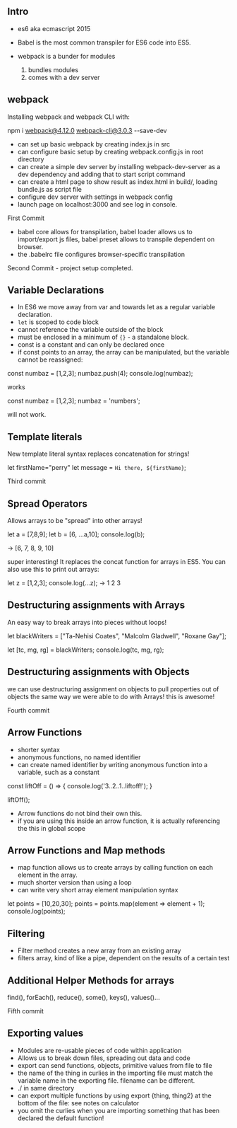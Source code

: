## Intro

* es6 aka ecmascript 2015
* Babel is the most common transpiler for ES6 code into ES5.
* webpack is a bunder for modules

  1. bundles modules
  2. comes with a dev server

## webpack

Installing webpack and webpack CLI with:

npm i webpack@4.12.0 webpack-cli@3.0.3 --save-dev


* can set up basic webpack by creating index.js in src
* can configure basic setup by creating webpack.config.js in root directory
* can create a simple dev server by installing webpack-dev-server as a dev dependency and adding that to start script command
* can create a html page to show result as index.html in build/, loading bundle.js as script file
* configure dev server with settings in webpack config
* launch page on localhost:3000 and see log in console.

First Commit

* babel core allows for transpilation, babel loader allows us to import/export js files, babel preset allows to transpile dependent on browser.
* the .babelrc file configures browser-specific transpilation

Second Commit - project setup completed.

## Variable Declarations

* In ES6 we move away from var and towards let as a regular variable declaration.
* `let` is scoped to code block
* cannot reference the variable outside of the block
* must be enclosed in a minimum of `{}` - a standalone block.
* const is a constant and can only be declared once
* if const points to an array, the array can be manipulated, but the variable cannot be reassigned:

const numbaz = [1,2,3];
numbaz.push(4);
console.log(numbaz);

works

const numbaz = [1,2,3];
numbaz = 'numbers';

will not work.


## Template literals

New template literal syntax replaces concatenation for strings!

let firstName="perry"
let message = `Hi there, ${firstName}`;

Third commit

## Spread Operators

Allows arrays to be "spread" into other arrays!

let a = [7,8,9];
let b = [6, ...a,10];
console.log(b);

-> [6, 7, 8, 9, 10]

super interesting! It replaces the concat function for arrays in ES5.
You can also use this to print out arrays:

let z = [1,2,3];
console.log(...z);
-> 1 2 3

## Destructuring assignments with Arrays
 An easy way to break arrays into pieces without loops!

 let blackWriters = ["Ta-Nehisi Coates", "Malcolm Gladwell", "Roxane Gay"];

 let [tc, mg, rg] = blackWriters;
 console.log(tc, mg, rg);

## Destructuring assignments with Objects

we can use destructuring assignment on objects to pull properties out of objects the same way we were able to do with Arrays! this is awesome!

Fourth commit

## Arrow Functions

* shorter syntax
* anonymous functions, no named identifier
* can create named identifier by writing anonymous function into a variable, such as a constant

const liftOff = () => {
  console.log('3..2..1..liftoff!');
}

liftOff();

* Arrow functions do not bind their own this.
* if you are using this inside an arrow function, it is actually referencing the this in global scope


## Arrow Functions and Map methods

* map function allows us to create arrays by calling function on each element in the array.
* much shorter version than using a loop
* can write very short array element manipulation syntax

let points = [10,20,30];
points = points.map(element => element + 1);
console.log(points);

## Filtering

* Filter method creates a new array from an existing array
* filters array, kind of like a pipe, dependent on the results of a certain test

## Additional Helper Methods for arrays

find(), forEach(), reduce(), some(), keys(), values()...

Fifth commit

## Exporting values

* Modules are re-usable pieces of code within application
* Allows us to break down files, spreading out data and code
* export can send functions, objects, primitive values from file to file
* the name of the thing in curlies in the importing file must match the variable name in the exporting file. filename can be different.
* ./ in same directory
* can export multiple functions by using export {thing, thing2} at the bottom of the file: see notes on calculator
* you omit the curlies when you are importing something that has been declared the default function!
